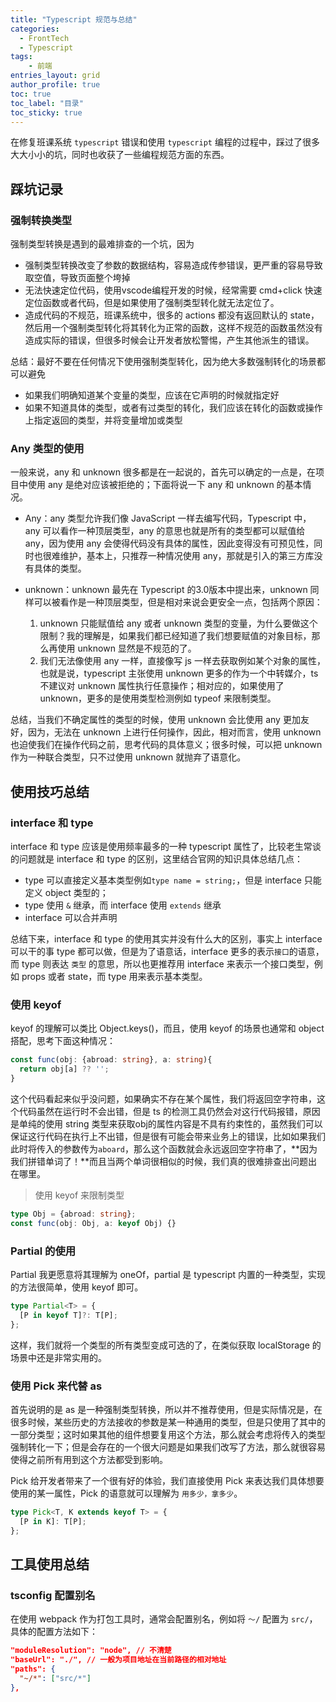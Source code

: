 ```yaml
---
title: "Typescript 规范与总结"
categories:
  - FrontTech
  - Typescript
tags:
    - 前端
entries_layout: grid
author_profile: true
toc: true
toc_label: "目录"
toc_sticky: true
---
```


在修复班课系统 `typescript` 错误和使用 `typescript` 编程的过程中，踩过了很多大大小小的坑，同时也收获了一些编程规范方面的东西。

## 踩坑记录

### 强制转换类型

强制类型转换是遇到的最难排查的一个坑，因为

- 强制类型转换改变了参数的数据结构，容易造成传参错误，更严重的容易导致取空值，导致页面整个垮掉
- 无法快速定位代码，使用vscode编程开发的时候，经常需要 cmd+click 快速定位函数或者代码，但是如果使用了强制类型转化就无法定位了。
- 造成代码的不规范，班课系统中，很多的 actions 都没有返回默认的 state，然后用一个强制类型转化将其转化为正常的函数，这样不规范的函数虽然没有造成实际的错误，但很多时候会让开发者放松警惕，产生其他派生的错误。

总结：最好不要在任何情况下使用强制类型转化，因为绝大多数强制转化的场景都可以避免

- 如果我们明确知道某个变量的类型，应该在它声明的时候就指定好
- 如果不知道具体的类型，或者有过类型的转化，我们应该在转化的函数或操作上指定返回的类型，并将变量增加或类型

### Any 类型的使用

一般来说，any 和 unknown 很多都是在一起说的，首先可以确定的一点是，在项目中使用 any 是绝对应该被拒绝的；下面将说一下 any 和 unknown 的基本情况。

- Any：any 类型允许我们像 JavaScript 一样去编写代码，Typescript 中，any 可以看作一种顶层类型，any 的意思也就是所有的类型都可以赋值给 any，因为使用 any 会使得代码没有具体的属性，因此变得没有可预见性，同时也很难维护，基本上，只推荐一种情况使用 any，那就是引入的第三方库没有具体的类型。

- unknown：unknown 最先在 Typescript 的3.0版本中提出来，unknown 同样可以被看作是一种顶层类型，但是相对来说会更安全一点，包括两个原因：

    1. unknown 只能赋值给 any 或者 unknown 类型的变量，为什么要做这个限制？我的理解是，如果我们都已经知道了我们想要赋值的对象目标，那么再使用 unknown 显然是不规范的了。
    2. 我们无法像使用 any 一样，直接像写 js 一样去获取例如某个对象的属性，也就是说，typescript 主张使用 unknown 更多的作为一个中转媒介，ts 不建议对 unknown 属性执行任意操作；相对应的，如果使用了 unknown，更多的是使用类型检测例如 typeof 来限制类型。

总结，当我们不确定属性的类型的时候，使用 unknown 会比使用 any 更加友好，因为，无法在 unknown 上进行任何操作，因此，相对而言，使用 unknown 也迫使我们在操作代码之前，思考代码的具体意义；很多时候，可以把 unknown 作为一种联合类型，只不过使用 unknown 就抛弃了语意化。

## 使用技巧总结

### interface 和 type

interface 和 type 应该是使用频率最多的一种 typescript 属性了，比较老生常谈的问题就是 interface 和 type 的区别，这里结合官网的知识具体总结几点：

- type 可以直接定义基本类型例如`type name = string;`，但是 interface 只能定义 object 类型的；
- type 使用 `&` 继承，而 interface 使用 `extends` 继承
- interface 可以合并声明

总结下来，interface 和 type 的使用其实并没有什么大的区别，事实上 interface 可以干的事 type 都可以做，但是为了语意话，interface 更多的表示`接口`的语意，而 type 则表达 `类型` 的意思，所以也更推荐用 interface 来表示一个接口类型，例如 props 或者 state，而 type 用来表示基本类型。

### 使用 keyof

keyof 的理解可以类比 Object.keys()，而且，使用 keyof 的场景也通常和 object 搭配，思考下面这种情况：

```typescript
const func(obj: {abroad: string}, a: string){
  return obj[a] ?? '';
}
```

这个代码看起来似乎没问题，如果确实不存在某个属性，我们将返回空字符串，这个代码虽然在运行时不会出错，但是 ts 的检测工具仍然会对这行代码报错，原因是单纯的使用 string 类型来获取obj的属性内容是不具有约束性的，虽然我们可以保证这行代码在执行上不出错，但是很有可能会带来业务上的错误，比如如果我们此时将传入的参数传为`aboard`，那么这个函数就会永远返回空字符串了，**因为我们拼错单词了！**而且当两个单词很相似的时候，我们真的很难排查出问题出在哪里。

> 使用 keyof 来限制类型

```typescript
type Obj = {abroad: string};
const func(obj: Obj, a: keyof Obj) {}
```

### Partial 的使用

Partial 我更愿意将其理解为 oneOf，partial 是 typescript 内置的一种类型，实现的方法很简单，使用 keyof 即可。

```typescript
type Partial<T> = {
  [P in keyof T]?: T[P];
};
```

这样，我们就将一个类型的所有类型变成可选的了，在类似获取 localStorage 的场景中还是非常实用的。

### 使用 Pick 来代替 as

首先说明的是 as 是一种强制类型转换，所以并不推荐使用，但是实际情况是，在很多时候，某些历史的方法接收的参数是某一种通用的类型，但是只使用了其中的一部分类型；这时如果其他的组件想要复用这个方法，那么就会考虑将传入的类型强制转化一下；但是会存在的一个很大问题是如果我们改写了方法，那么就很容易使得之前所有用到这个方法都受到影响。

Pick 给开发者带来了一个很有好的体验，我们直接使用 Pick 来表达我们具体想要使用的某一属性，Pick 的语意就可以理解为 `用多少，拿多少`。

```typescript
type Pick<T, K extends keyof T> = {
  [P in K]: T[P];
};
```

## 工具使用总结

### tsconfig 配置别名

在使用 webpack 作为打包工具时，通常会配置别名，例如将 `～/` 配置为 `src/`，具体的配置方法如下：

```json
"moduleResolution": "node", // 不清楚
"baseUrl": "./", // 一般为项目地址在当前路径的相对地址
"paths": {
  "~/*": ["src/*"]
},
```
